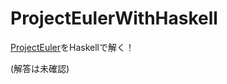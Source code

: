 # ProjectEulerWithHaskell

[ProjectEuler](http://odz.sakura.ne.jp/projecteuler/index.php?Project%20Euler)をHaskellで解く！

(解答は未確認)
